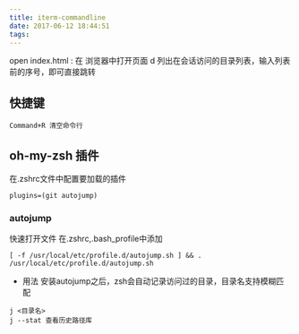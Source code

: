 ```yaml
---
title: iterm-commandline
date: 2017-06-12 18:44:51
tags:
---
```

open index.html : 在 浏览器中打开页面
d 列出在会话访问的目录列表，输入列表前的序号，即可直接跳转


## 快捷键
```
Command+R 清空命令行
```

## oh-my-zsh 插件
在.zshrc文件中配置要加载的插件
```
plugins=(git autojump)
```

### autojump
快速打开文件
在.zshrc,.bash_profile中添加
```
[ -f /usr/local/etc/profile.d/autojump.sh ] && . /usr/local/etc/profile.d/autojump.sh
```
* 用法
安装autojump之后，zsh会自动记录访问过的目录，目录名支持模糊匹配
```
j <目录名>
j --stat 查看历史路径库
```
